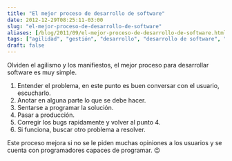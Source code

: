 ```yaml
---
title: "El mejor proceso de desarrollo de software"
date: 2012-12-29T08:25:11-03:00
slug: "el-mejor-proceso-de-desarrollo-de-software"
aliases: [/blog/2011/09/el-mejor-proceso-de-desarrollo-de-software.html]
tags: ["agilidad", "gestión", "desarrollo", "desarrollo de software", "procesos de desarrollo"]
draft: false
---
```

Olviden el agilismo y los manifiestos, el mejor proceso para desarrollar
software es muy simple.

1.  Entender el problema, en este punto es buen conversar con el
    usuario, escucharlo.
2.  Anotar en alguna parte lo que se debe hacer.
3.  Sentarse a programar la solución.
4.  Pasar a producción.
5.  Corregir los bugs rapidamente y volver al punto 4.
6.  Si funciona, buscar otro problema a resolver.

Este proceso mejora si no se le piden muchas opiniones a los usuarios y
se cuenta con programadores capaces de programar. :wink:
